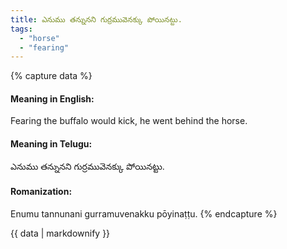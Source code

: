 ```yaml
---
title: ఎనుము తన్నునని గుర్రమువెనక్కు పోయినట్టు.
tags:
  - "horse"
  - "fearing"
---
```


{% capture data %}
#### Meaning in English:
Fearing the buffalo would kick, he went behind the horse.

#### Meaning in Telugu:
ఎనుము తన్నునని గుర్రమువెనక్కు పోయినట్టు.

#### Romanization:
Enumu tannunani gurramuvenakku pōyinaṭṭu.
{% endcapture %}

{{ data | markdownify }}

